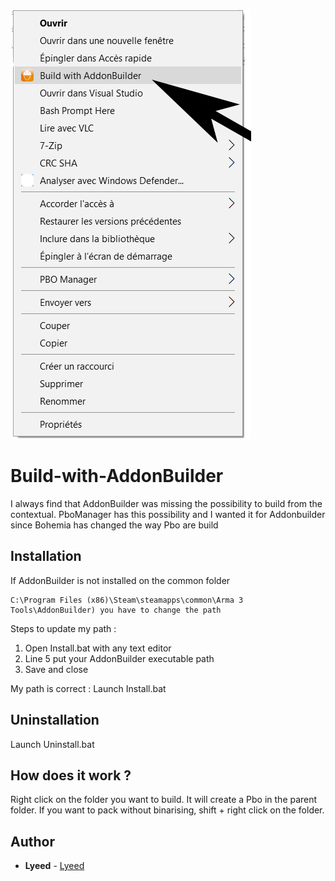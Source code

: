 ![Screenshot](image.png)

# Build-with-AddonBuilder
I always find that AddonBuilder was missing the possibility to build from the contextual.
PboManager has this possibility and I wanted it for Addonbuilder since Bohemia has changed the way Pbo are build

## Installation
If AddonBuilder is not installed on the common folder
```
C:\Program Files (x86)\Steam\steamapps\common\Arma 3 Tools\AddonBuilder) you have to change the path
```
Steps to update my path :
1. Open Install.bat with any text editor
2. Line 5 put your AddonBuilder executable path
3. Save and close

My path is correct :
Launch Install.bat

## Uninstallation
Launch Uninstall.bat

## How does it work ?
Right click on the folder you want to build. It will create a Pbo in the parent folder.
If you want to pack without binarising, shift + right click on the folder.

## Author

* **Lyeed** - [Lyeed](https://github.com/Lyeed)
